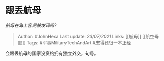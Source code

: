 # 跟丢航母
*航母在海上容易被发现吗?*

> Author: #JohnHexa
Last update: *23/07/2021* 
Links: [[航母]] [[航空母舰]]
Tags: #军事MilitaryTechAndArt #皮得还很一本正经 

 
会跟丢航母的国家没资格拥有独立外交，句号。



